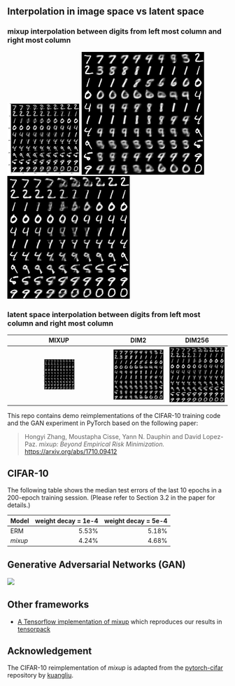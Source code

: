 
## Interpolation in image space vs latent space

### mixup interpolation between digits from left most column and right most column


<img src="mixup_interpolation.png" alt="alt text" width="33%" height="33%"> ![](interpolation_dim2.png) ![](interpolation_dim256.png) 


### latent space interpolation between digits from left most column and right most column

MIXUP             |  DIM2 |  DIM256 
:-------------------------:|:-------------------------:|:-------------------------:
<img src="mixup_interpolation.png" alt="alt text" width="33%" height="33%">  |  ![](interpolation_dim2.png) |  ![](interpolation_dim256.png) 





This repo contains demo reimplementations of the CIFAR-10 training code and the GAN experiment in PyTorch based on the following paper:
> Hongyi Zhang, Moustapha Cisse, Yann N. Dauphin and David Lopez-Paz. _mixup: Beyond Empirical Risk Minimization._ https://arxiv.org/abs/1710.09412

## CIFAR-10

The following table shows the median test errors of the last 10 epochs in a 200-epoch training session. (Please refer to Section 3.2 in the paper for details.)

| Model              | weight decay = 1e-4  | weight decay = 5e-4  |
|:-------------------|---------------------:|---------------------:|
| ERM                |               5.53%  |               5.18%  |
| _mixup_            |               4.24%  |               4.68%  |

## Generative Adversarial Networks (GAN)

![](gan/images/gan_results.png)

## Other frameworks
 - [A Tensorflow implementation of mixup](https://github.com/ppwwyyxx/tensorpack/tree/master/examples/ResNet#cifar10-preact18-mixuppy) which reproduces our results in [tensorpack](https://github.com/ppwwyyxx/tensorpack)

## Acknowledgement
The CIFAR-10 reimplementation of _mixup_ is adapted from the [pytorch-cifar](https://github.com/kuangliu/pytorch-cifar) repository by [kuangliu](https://github.com/kuangliu).
